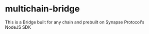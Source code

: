 # multichain-bridge
This is a Bridge built for any chain and prebuilt on Synapse Protocol's NodeJS SDK
